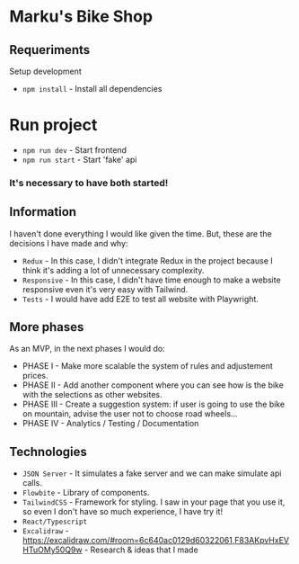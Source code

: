 # Marku's Bike Shop

## Requeriments

Setup development

- `npm install` - Install all dependencies

# Run project

- `npm run dev` - Start frontend
- `npm run start` - Start 'fake' api

### It's necessary to have both started!

## Information

I haven't done everything I would like given the time. But, these are the decisions I have made and why:

- `Redux` - In this case, I didn't integrate Redux in the project because I think it's adding a lot of unnecessary complexity.
- `Responsive` - In this case, I didn't have time enough to make a website responsive even it's very easy with Tailwind.
- `Tests` - I would have add E2E to test all website with Playwright.

## More phases

As an MVP, in the next phases I would do:

- PHASE I - Make more scalable the system of rules and adjustement prices.
- PHASE II - Add another component where you can see how is the bike with the selections as other websites.
- PHASE III - Create a suggestion system: if user is going to use the bike on mountain, advise the user not to choose road wheels...
- PHASE IV - Analytics / Testing / Documentation

## Technologies

- `JSON Server` - It simulates a fake server and we can make simulate api calls.
- `Flowbite` - Library of components.
- `TailwindCSS` - Framework for styling. I saw in your page that you use it, so even I don't have so much experience, I have try it!
- `React/Typescript`
- `Excalidraw` - https://excalidraw.com/#room=6c640ac0129d60322061,F83AKpvHxEVHTuOMy50Q9w - Research & ideas that I made
